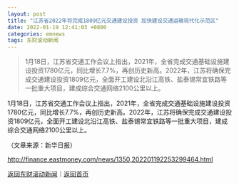 ```yaml
---
layout: post
title: "江苏省2022年将完成1809亿元交通建设投资 加快建设交通运输现代化示范区"
date: 2022-01-19 12:41:03 +0800
categories: emnews
tags: 东财滚动新闻
---
```

> 1月18日，江苏省交通工作会议上指出，2021年，全省完成交通基础设施建设投资1780亿元，同比增长7.7%，再创历史新高。2022年，江苏将确保完成交通建设投资1809亿元，全面开工建设北沿江高铁、盐泰锡常宜铁路等一批重大项目，建成综合交通网络2100公里以上。

<p>1月18日，江苏省交通工作会议上指出，2021年，全省完成交通基础设施建设投资1780亿元，同比增长7.7%，再创历史新高。2022年，江苏将确保完成交通建设投资1809亿元，全面开工建设北沿江高铁、盐泰锡常宜铁路等一批重大项目，建成综合交通网络2100公里以上。</p><p class="em_media">（文章来源：新华日报）</p>

<http://finance.eastmoney.com/news/1350,202201192253299464.html>

[返回东财滚动新闻](//finews.withounder.com/emnews/)｜[返回首页](//finews.withounder.com/)